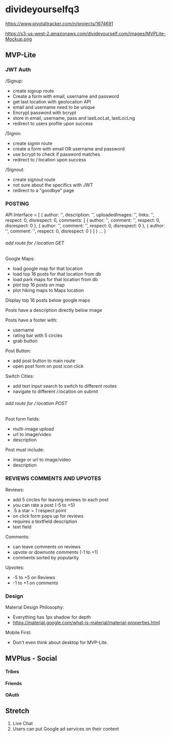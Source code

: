 # divideyourselfq3

https://www.pivotaltracker.com/n/projects/1674691

https://s3-us-west-2.amazonaws.com/divideyourself.com/images/MVPLite-Mockup.png

## MVP-Lite


### JWT Auth

/Signup:
- create signup route
- Create a form with email, username and password
- get last location with geolocation API
- email and username need to be unique
- Encrypt password with bcrypt
- store in email, username, pass and lastLocLat, lastLocLng
- redirect to users profile upon success

/Signin:
- create signin route
- create a form with email OR username and password
- use bcrypt to check if password matches
- redirect to /:location upon success

/Signout:
- create signout route
- not sure about the specifics with JWT
- redirect to a "goodbye" page

### POSTING

API Interface = [
  {
    author: '',
    description: '',
    uploadedImages: '',
    links: '',
    respect: 0,
    disrespect: 0,
    comments: [
      {
        author: '',
        comment: '',
        respect: 0,
        disrespect: 0
      },
      {
        author: '',
        comment: '',
        respect: 0,
        disrespect: 0
      },
      {
        author: '',
        comment: '',
        respect: 0,
        disrespect: 0
      }
    ]
  }
  ...
]

###### add route for /:location GET

Google Maps:
- load google map for that location
- load top 16 posts for that location from db
- load park maps for that location from db
- plot top 16 posts on map
- plot hiking maps to Maps location

Display top 16 posts below google maps

Posts have a description directly below image

Posts have a footer with:
- username
- rating bar with 5 circles
- grab button

Post Button:
- add post button to main route
- open post form on post icon click

Switch Cities:
- add text input search to switch to different routes
- navigate to different /:location on submit

###### add route for /:location POST

Post form fields:
- multi-image upload
- url to image/video
- description

Post must include:
- image or url to image/video
- description


### REVIEWS COMMENTS AND UPVOTES

Reviews:
- add 5 circles for leaving reviews to each post
- you can rate a post (-5 to +5)
- .5 a star = 1 respect point
- on click form pops up for reviews
- requires a textfield description
- text field

Comments:
- can leave comments on reviews
- upvote or downvote comments (-1 to +1)
- comments sorted by popularity

Upvotes:
- -5 to +5 on Reviews
- -1 to +1 on comments

### Design

Material Design Philosophy:
- Everything has 1px shadow for depth
- https://material.google.com/what-is-material/material-properties.html

Mobile First:
- Don't even think about desktop for MVP-Lite.


## MVPlus - Social

#### Tribes

#### Friends

#### OAuth

## Stretch
1. Live Chat
2. Users can put Google ad services on their content
